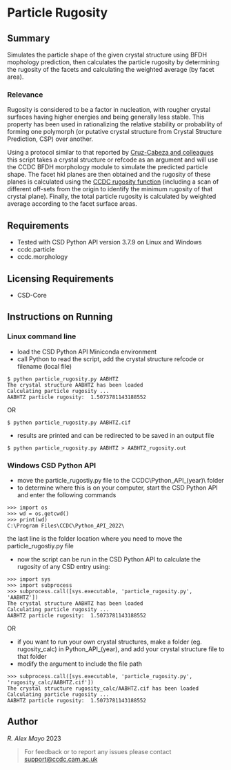# Particle Rugosity

## Summary
Simulates the particle shape of the given crystal structure using BFDH mophology 
prediction, then calculates the particle rugosity by determining the rugosity 
of the facets and calculating the weighted average (by facet area).

### Relevance
Rugosity is considered to be a factor in nucleation, with rougher crystal surfaces 
having higher energies and being generally less stable. This property has been used
in rationalizing the relative stability or probability of forming one polymorph 
(or putative crystal structure from Crystal Structure Prediction, CSP) over another.

Using a protocol similar to that reported by [Cruz-Cabeza and colleagues](https://doi.org/10.1002/anie.202006939) this script
takes a crystal structure or refcode as an argument and will use the CCDC BFDH 
morphology module to simulate the predicted particle shape. The facet hkl planes are
then obtained and the rugosity of these planes is calculated using the [CCDC rugosity function](https://downloads.ccdc.cam.ac.uk/documentation/API/descriptive_docs/particle.html) (including a scan of 
different off-sets from the origin to identify the minimum rugosity of that crystal 
plane). Finally, the total particle rugosity is calculated by weighted average 
according to the facet surface areas.

## Requirements

- Tested with CSD Python API version 3.7.9 on Linux and Windows
- ccdc.particle
- ccdc.morphology

## Licensing Requirements

- CSD-Core

## Instructions on Running
### Linux command line
- load the CSD Python API Miniconda environment
- call Python to read the script, add the crystal structure refcode or filename (local file)
~~~
$ python particle_rugosity.py AABHTZ
The crystal structure AABHTZ has been loaded
Calculating particle rugosity ...
AABHTZ particle rugosity:  1.5073781143188552
~~~
OR
~~~
$ python particle_rugosity.py AABHTZ.cif
~~~
- results are printed and can be redirected to be saved in an output file
~~~
$ python particle_rugosity.py AABHTZ > AABHTZ_rugosity.out
~~~

### Windows CSD Python API
- move the particle\_rugostiy.py file to the CCDC\Python\_API\_(year)\ folder 
- to determine where this is on your computer, start the CSD Python API and enter the following commands
~~~
>>> import os
>>> wd = os.getcwd()
>>> print(wd)
C:\Program Files\CCDC\Python_API_2022\
~~~
the last line is the folder location where you need to move the particle\_rugostiy.py file
- now the script can be run in the CSD Python API to calculate the rugosity of any CSD entry using:
~~~
>>> import sys
>>> import subprocess
>>> subprocess.call([sys.executable, 'particle_rugosity.py', 'AABHTZ'])
The crystal structure AABHTZ has been loaded
Calculating particle rugosity ...
AABHTZ particle rugosity:  1.5073781143188552
~~~
OR
- if you want to run your own crystal structures, make a folder (eg. rugosity_calc) in Python_API_(year), and add your
 crystal structure file to that folder
- modify the argument to include the file path
~~~
>>> subprocess.call([sys.executable, 'particle_rugosity.py', 'rugosity_calc/AABHTZ.cif'])
The crystal structure rugosity_calc/AABHTZ.cif has been loaded
Calculating particle rugosity ...
AABHTZ particle rugosity:  1.5073781143188552
~~~

## Author

_R. Alex Mayo_ 2023

> For feedback or to report any issues please contact [support@ccdc.cam.ac.uk](mailto:support@ccdc.cam.ac.uk)
